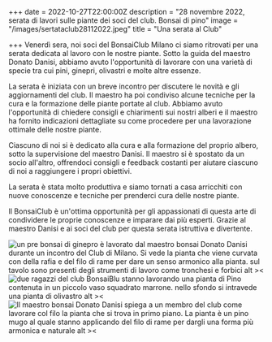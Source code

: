 +++
date = 2022-10-27T22:00:00Z
description = "28 novembre 2022, serata di lavori sulle piante dei soci del club. Bonsai di pino"
image = "/images/sertataclub28112022.jpeg"
title = "Una serata al Club"

+++
Venerdì sera, noi soci del BonsaiClub Milano ci siamo ritrovati per una serata dedicata al lavoro con le nostre piante. Sotto la guida del maestro Donato Danisi, abbiamo  avuto l'opportunità di lavorare con una varietà di specie tra cui pini, ginepri, olivastri e molte altre essenze.

La serata è iniziata con un breve incontro per discutere le novità e gli aggiornamenti del club. Il maestro ha poi condiviso alcune tecniche per la cura e la formazione delle piante portate al club. Abbiamo avuto l'opportunità di chiedere consigli e chiarimenti sui nostri alberi e il maestro ha fornito indicazioni dettagliate su come procedere per una lavorazione ottimale delle nostre piante.

Ciascuno di noi si è dedicato alla cura e alla formazione del proprio albero, sotto la supervisione del maestro Danisi. Il maestro si è spostato da un socio all'altro, offrendoci consigli e feedback costanti per aiutare ciascuno di noi a raggiungere i propri obiettivi.

La serata è stata molto produttiva e siamo tornati a casa arricchiti con nuove conoscenze e tecniche per prenderci cura delle nostre piante.

Il BonsaiClub è un'ottima opportunità per gli appassionati di questa arte di condividere le proprie conoscenze e imparare dai più esperti. Grazie al maestro Danisi e ai soci del club per questa serata istruttiva e divertente.


![un pre bonsai di ginepro è lavorato dal maestro bonsai Donato Danisi durante un incontro del Club di Milano. Si vede la pianta che viene curvata con della rafia e del filo di rame per dare un senso armonico alla pianta. sul tavolo sono presenti degli strumenti di lavoro come tronchesi e forbici alt ><](/images/serata28102022-1.jpeg "Lavorazione ginepro")![due ragazzi del club BonsaiBlu stanno lavorando una pianta di Pino contenuta in un piccolo vaso squadrato marrone. nello sfondo si intravede una pianta di olivastro alt ><](/images/serata28102022-2.jpeg "Pino")![Il maestro bonsai Donato Danisi spiega a un membro del club come lavorare col filo la pianta che si trova in primo piano. La pianta è un pino mugo al quale stanno applicando del filo di rame per dargli una forma più armonica e naturale alt ><](/images/serata28102022-3.jpeg "Pino mugo")
